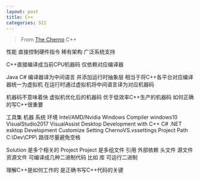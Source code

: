 ```yaml
---
layout: post
title: C++
categories: S11
---
```


> From [The Cherno](https://www.youtube.com/channel/UCQ-W1KE9EYfdxhL6S4twUNw) C++

性能 直接控制硬件指令 稀有架构 广泛系统支持

C++直接编译成当前CPU机器码 仅依赖对应编译器

Java C# 编译器译为中间语言 并添加运行时抽象层 相当于将C++各平台对应编译器统一为虚拟机 在运行时通过虚拟机将中间语言译为对应机器码

机器码不意味着快 虚拟机优化后的机器码 优于低效率C++生产的机器码 如何正确的写C++很重要

工具集 机器 系统 环境
Intel/AMD/Nvidia Windows Compiler
windows10 VisualStudio2017 VisualAssist
Desktop Development with C++
C# .NET esktop Development
Customize Setting ChernoVS.vssettings
Project Path C:\Dev\CPP\ 路径尽量避免空格

Solution 是多个相关的 Project
Project 是多组文件 引用 外部依赖 头文件 源文件 资源文件
可编译成几种二进制代码 比如 库 可运行二进制

理解C++是如何工作的 是正确书写C++代码的关键